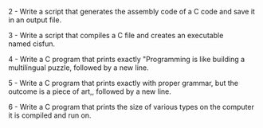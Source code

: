 2 -  Write a script that generates the assembly code of a C code and save it in an output file.

3 -  Write a script that compiles a C file and creates an executable named cisfun.

4 -  Write a C program that prints exactly "Programming is like building a multilingual puzzle, followed by a new line.

5 - Write a C program that prints exactly with proper grammar, but the outcome is a piece of art,, followed by a new line.

6 - Write a C program that prints the size of various types on the computer it is compiled and run on.

